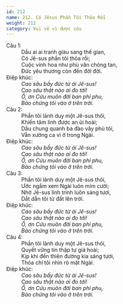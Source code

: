 ```yaml
---
id: 212
name: 212. Có Jêsus Phần Tôi Thỏa Rồi
weight: 212
category: Vui vẻ vì được cứu
---
```

<dl><dt>Câu 1:</dt><dd data-verse="1">Dầu ai ai tranh giàu sang thế gian, <br/>Có Jê-sus phần tôi thỏa rồi; <br/>Cuộc vinh hoa như phù vân chóng tan, <br/>Đức yêu thương còn đến đời đời. </dd><dt>Điệp khúc:</dt><dd data-chorus="1"><em>Cao sâu bấy đức từ ái Jê-sus! <br/>Cao sâu thật nào ai đo tới! <br/>Ồ, ơn Cứu muôn đời ban phỉ phu, <br/>Bảo chứng tôi vào ở trên trời. </em></dd><dt>Câu 2:</dt><dd data-verse="2">Phần tôi lãnh duy một Jê-sus thôi, <br/>Khiến tâm linh được an ủi hoài; <br/>Dầu chung quanh ba đào vây phủ tôi, <br/>Vẫn xướng ca vì ở trong Ngài. </dd><dt>Điệp khúc:</dt><dd data-chorus="1"><em>Cao sâu bấy đức từ ái Jê-sus! <br/>Cao sâu thật nào ai đo tới! <br/>Ồ, ơn Cứu muôn đời ban phỉ phu, <br/>Bảo chứng tôi vào ở trên trời. </em></dd><dt>Câu 3:</dt><dd data-verse="3">Phần tôi lãnh duy một Jê-sus thôi, <br/>Ước ngắm xem Ngài luôn mỉm cười; <br/>Nhờ Jê-sus linh trình luôn sáng tươi, <br/>Dắt dẫn tôi từ đất lên trời. </dd><dt>Điệp khúc:</dt><dd data-chorus="1"><em>Cao sâu bấy đức từ ái Jê-sus! <br/>Cao sâu thật nào ai đo tới! <br/>Ồ, ơn Cứu muôn đời ban phỉ phu, <br/>Bảo chứng tôi vào ở trên trời. </em></dd><dt>Câu 4:</dt><dd data-verse="4">Phần tôi lãnh duy một Jê-sus thôi, <br/>Quyết vững tin thập tự giá hoài; <br/>Kịp khi đến thiên đường kia sáng tươi, <br/>Thỏa chí tôi nhìn rõ mặt Ngài. </dd><dt>Điệp khúc:</dt><dd data-chorus="1"><em>Cao sâu bấy đức từ ái Jê-sus! <br/>Cao sâu thật nào ai đo tới! <br/>Ồ, ơn Cứu muôn đời ban phỉ phu, <br/>Bảo chứng tôi vào ở trên trời. </em></dd></dl>
